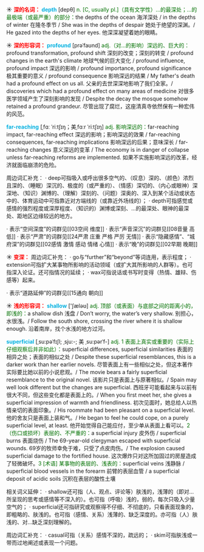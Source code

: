 ☀ <font color="red">**深的名词：**</font>
<font color="sky blue">**depth**</font> [depθ] 
<font color="rgb(227, 108, 9)">n. [C, usually pl.]（具有文学性）…的最深处；…的最极端（或最严重）的部分：</font>the depths of the ocean 海洋深处 / in the depths of winter 在隆冬季节 / She was in the depths of despair 她处于绝望的深渊。/ He gazed into the depths of her eyes. 他深深凝望着她的眼睛。
          
☀ <font color="red">**深的形容词：**</font>
<font color="sky blue">**profound**</font> [prəˈfaʊnd]
<font color="rgb(227, 108, 9)">adj.（对…的影响）深远的、巨大的：</font>profound transformation, profound shift 深刻的改变；深刻的转变 / profound changes in the earth's climate 地球气候的巨大变化 / profound influence, profound impact 深远的影响 / profound importance, profound significance 极其重要的意义 / profound consequence 影响深远的结果 / My father's death had a profound effect on us all. 父亲的去世深深地影响了我们全家。/ discoveries which had a profound effect on many areas of medicine 对很多医学领域产生了深刻影响的发现 / Despite the decay the mosque somehow retained a profound grandeur. 尽管出现了腐烂，这座清真寺依然保有一种宏伟的风范。
           
<font color="sky blue">**far-reaching**</font> [ˌfɑː ˈriːtʃɪŋ；美ˌfɑːr ˈriːtʃɪŋ]
<font color="rgb(227, 108, 9)">adj. 影响深远的：</font>far-reaching impact, far-reaching effect 深远的影响；影响深远的效果 / far-reaching consequences, far-reaching implications 影响深远的后果；意味深长 / far-reaching changes 意义深远的变革 / The economy is in danger of collapse unless far-reaching reforms are implemented. 如果不实施影响深远的改革，经济就面临崩溃的危险。

周边词汇补充：
· deep可指吸入或呼出很多空气的、（叹息）深的、（颜色）浓烈且深的、（睡眠）深沉的、极度的（或严重的）、（情感）深切的、（内心或眼神）深深地、（知识）渊博的、（理解）深刻的、（问题）深奥的、深入到某个活动或状态中的、体育运动中可指靠近对方端线的（或靠近外场线的）；
· depth可指感觉或感情的强烈程度或深厚程度、（知识的）渊博或深刻、…的最深处、眼神的最深处、距地区边缘较远的地方。

· 表示“空间深度”的词群见[[03空间 维度]]
· 表示“声音深沉”的词群见[[08音量 高低]]
· 表示“严肃”的词群见[[24严肃 庄重 严格 严厉 无情]]
· 表示“隐藏感情”、“城府深”的词群见[[02感情 激情 感动 情绪 心情]]
· 表示“晚”的词群见[[02早期 晚期]]

☀ <font color="red">**变深：**</font>
周边词汇补充：
· go与“further”和“beyond”等词连用，表示程度；
· extension可指扩大某事物所影响的活动领域（或扩大其所影响的人群等）。也可指深入论证。还可指情况的延续；
· wax可指说话或书写时变得（热情、雄辩、伤感等）起来。

· 表示“道路延伸”的词群见[[15通向 朝向]]

☀ <font color="red">**浅的形容词：**</font>
<font color="sky blue">**shallow**</font> ['ʃæləʊ] 
<font color="rgb(227, 108, 9)">adj. 顶部（或表面）与底部之间的距离小的，即浅的：</font>a shallow dish 浅盘 / Don’t worry, the water’s very shallow. 别担心，水很浅。/ Follow the south shore, crossing the river where it is shallow enough. 沿着南岸，找个水浅的地方过河。
           
<font color="sky blue">**superficial**</font> [ˌsu:pəˈfɪʃl; ˌsju:-; 美 ˌsu:pərˈf-]
<font color="rgb(227, 108, 9)">adj. 1 表面上真实或重要的（实际上仔细观察后并非如此）：</font>superficial differences, superficial similarities 表面的相异之处；表面的相似之处 / Despite these superficial resemblances, this is a darker work than her earlier novels. 尽管表面上有一些相似之处，但这本著作实际要比她以前的小说悲观。/ The movie bears a fairly superficial resemblance to the original novel. 该影片只是表面上与原著相似。/ Spain may well look different but the changes are superficial. 西班牙可能看起来与以前有很大不同，但这些变化都是表面上的。/ When you first meet her, she gives a superficial impression of warmth and friendliness. 初次见面时，她总给人以热情亲切的表面印象。/ His roommate had been pleasant on a superficial level. 他的舍友只是表面上装和气。/ He began to feel he could cope, on a purely superficial level, at least. 他开始觉得自己能应付，至少单从表面上看可以。<font color="rgb(227, 108, 9)">2（伤口或损坏）表层的、不严重的：</font>a superficial injury 皮外伤 / superficial burns 表面烧伤 / The 69-year-old clergyman escaped with superficial wounds. 69岁的牧师幸免于难，只受了点皮肉伤。/ The explosion caused superficial damage to the fortified house. 这次爆炸只对这所加固过的房屋造成了轻微破坏。<font color="rgb(227, 108, 9)">3 [术语] 某事物的表层的、浅表的：</font>superficial veins 浅静脉 / superficial blood vessels in the forearm 前臂的表层血管 / a superficial deposit of acidic soils 沉积在表层的酸性土壤

相关词义延伸：
· shallow还可指（人、观点、评论等）肤浅的，浅薄的（即对…所呈现的思考或感情等不深入的）。也可指（呼吸）浅的，弱的，每次只吸入少量空气的；
· superficial还可指研究或观察得不仔细、不彻底的，只看表面现象的，即粗略的、肤浅的。也可指（感情、关系）浅薄的、缺乏深度的。亦可指（人）肤浅的、对…缺乏深刻理解的。

周边词汇补充：
· casual可指（关系）感情不深的，疏远的；
· skim可指肤浅或一带而过地阐述或表现一个问题。